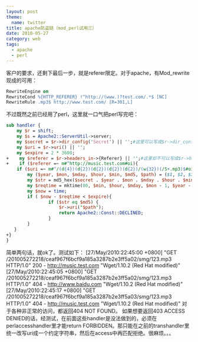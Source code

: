 ```yaml
---
layout: post
theme:
  name: twitter
title: apache防盗链（mod_perl试用三）
date: 2010-05-27
category: web
tags:
  - apache
  - perl
---
```


客户的要求，还剩下最后一步，就是referer限定。对于apache，有Mod_rewrite现成的可用：
```apache
RewriteEngine on
RewriteCond %{HTTP_REFERER} !^http://(www.)?test.com/.*$ [NC]
RewriteRule .mp3$ http://www.test.com/ [R=301,L]
```
不过既然之前已经用了perl，这里就一口气把perl写完吧：
```perl
sub handler {
    my $r = shift;
    my $s = Apache2::ServerUtil->server;
    my $secret = $r->dir_config('Secret') || '';#这里可以写成$r->dir_config->{Secret}
    my $uri = $r->uri() || '';
    my $expire = 2 * 3600;
+    my $referer = $r->headers_in->{Referer} || '';#这里却不可以写成$r->headers_in(Referer)，会报错“argument is not a blessed reference (expecting an APR::Table derived object)，不知道为什么？
+    if ($referer =~ m#^http://music.test.com#oi){
    if ($uri =~ m#^/(d{4})(d{2})(d{2})(d{2})(d{2})/(w{32})(/S+.mp3)$#oi){
        my ($year, $mon, $mday, $hour, $min, $md5, $path) = ($1, $2, $3, $4, $5, $6, $7);
        my $str = md5_hex($secret . $year . $mon . $mday . $hour . $min . $path);
        my $reqtime = mktime(00, $min, $hour, $mday, $mon - 1, $year - 1900);
        my $now = time;
        if ( $now - $reqtime < $expire){
                if ($str eq $md5) {
                    $r->uri("$path");
                    return Apache2::Const::DECLINED;
                }
        }
   }
+}
}
```
简单两句话，就ok了。测试如下：
    [27/May/2010:22:45:00 +0800] &quot;GET /201005272218/ceaf967f6bcf9a185a3287b2e3ff5a02/smg/123.mp3 HTTP/1.0&quot; 200 - <a href="http://music.test.com/">http://music.test.com</a> &quot;Wget/1.10.2 (Red Hat modified)&quot;
    [27/May/2010:22:45:05 +0800] &quot;GET /201005272218/ceaf967f6bcf9a185a3287b2e3ff5a02/smg/123.mp3 HTTP/1.0&quot; 404 - <a href="http://www.baidu.com/">http://www.baidu.com</a> &quot;Wget/1.10.2 (Red Hat modified)&quot;
    [27/May/2010:22:45:17 +0800] &quot;GET /201005272218/ceaf967f6bcf9a185a3287b2e3ff5a03/smg/123.mp3 HTTP/1.0&quot; 404 - <a href="http://music.test.com/">http://music.test.com</a> &quot;Wget/1.10.2 (Red Hat modified)&quot;
对于各种非正常的访问，都返回404 NOT FOUND。
如果想要返回403 ACCESS DENIED的话，经测试，在前面这些handler是没法做到的，必须在perlaccesshandler里才能return FORBIDDEN。那只能在之前的transhandler里统一改写uri成一个约定字符串，然后在access中再匹配拒绝。很麻烦。。。

